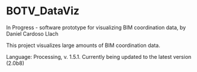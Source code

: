 BOTV_DataViz
============

In Progress - software prototype for visualizing BIM coordination data, by Daniel Cardoso Llach 

This project visualizes large amounts of BIM coordination data.

Language: Processing, v. 1.5.1. Currently being updated to the latest version (2.0b8)
